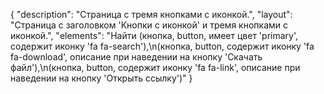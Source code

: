 {
"description": "Страница с тремя кнопками с иконкой.",
"layout": "Страница с заголовком 'Кнопки с иконкой' и тремя кнопками с иконкой.",
"elements": "Найти (кнопка, button, имеет цвет 'primary', содержит иконку 'fa fa-search'),\n(кнопка, button, содержит иконку 'fa fa-download', описание при наведении на кнопку 'Скачать файл'),\n(кнопка, button, содержит иконку 'fa fa-link', описание при наведении на кнопку 'Открыть ссылку')"
}